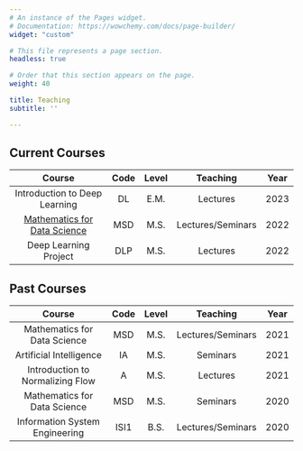 ```yaml
---
# An instance of the Pages widget.
# Documentation: https://wowchemy.com/docs/page-builder/
widget: "custom"

# This file represents a page section.
headless: true

# Order that this section appears on the page.
weight: 40

title: Teaching
subtitle: ''

---
```


## Current Courses

|Course| Code | Level | Teaching | Year |
|:------:|:---:|:----:|:------:|:----:|
|Introduction to Deep Learning | DL | E.M. | Lectures|2023|
|[Mathematics for Data Science](https://www.lamsade.dauphine.fr/~averine/MSD2022) | MSD | M.S. |Lectures/Seminars|2022|
|Deep Learning Project | DLP | M.S. |Lectures|2022|


## Past Courses

|Course| Code | Level | Teaching | Year |
|:------:|:---:|:----:|:------:|:----:|
|Mathematics for Data Science | MSD | M.S. |Lectures/Seminars|2021|
|Artificial Intelligence | IA | M.S. |Seminars|2021|
|Introduction to Normalizing Flow | A | M.S. |Lectures|2021|
|Mathematics for Data Science | MSD | M.S. | Seminars |2020|
|Information System Engineering | ISI1 | B.S. | Lectures/Seminars |2020|